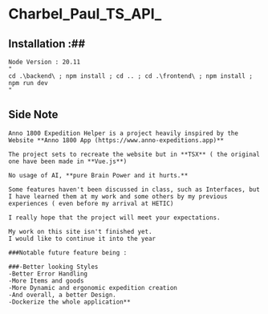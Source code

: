 # Charbel_Paul_TS_API_


## Installation :##
    Node Version : 20.11
    "
    cd .\backend\ ; npm install ; cd .. ; cd .\frontend\ ; npm install ; npm run dev
    "
## Side Note ##

    Anno 1800 Expedition Helper is a project heavily inspired by the Website **Anno 1800 App (https://www.anno-expeditions.app)**

    The project sets to recreate the website but in **TSX** ( the original one have been made in **Vue.js**)

    No usage of AI, **pure Brain Power and it hurts.**

    Some features haven't been discussed in class, such as Interfaces, but I have learned them at my work and some others by my previous experiences ( even before my arrival at HETIC)

    I really hope that the project will meet your expectations.

    My work on this site isn't finished yet. 
    I would like to continue it into the year

    ###Notable future feature being : 

    ###-Better looking Styles
    -Better Error Handling
    -More Items and goods
    -More Dynamic and ergonomic expedition creation
    -And overall, a better Design.
    -Dockerize the whole application**

        
